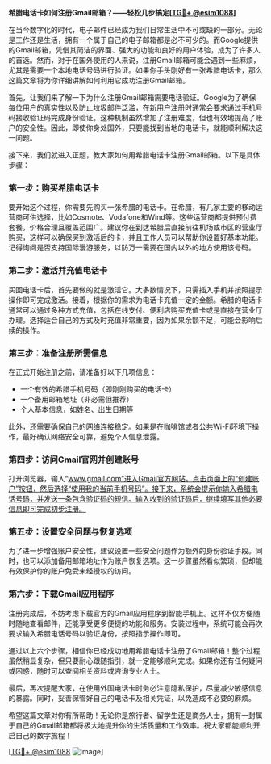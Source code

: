 **希腊电话卡如何注册Gmail邮箱？——轻松几步搞定[[TG💪+ @esim1088](https://t.me/s/esim1088)]**

在当今数字化的时代，电子邮件已经成为我们日常生活中不可或缺的一部分。无论是工作还是生活，拥有一个属于自己的电子邮箱都是必不可少的。而Google提供的Gmail邮箱，凭借其简洁的界面、强大的功能和良好的用户体验，成为了许多人的首选。然而，对于在国外使用的人来说，注册Gmail邮箱可能会遇到一些麻烦，尤其是需要一个本地电话号码进行验证。如果你手头刚好有一张希腊电话卡，那么这篇文章将为你详细讲解如何利用它成功注册Gmail邮箱。

首先，让我们来了解一下为什么注册Gmail邮箱需要电话验证。Google为了确保每位用户的真实性以及防止垃圾邮件泛滥，在新用户注册时通常会要求通过手机号码接收验证码完成身份验证。这种机制虽然增加了注册难度，但也有效地提高了账户的安全性。因此，即使你身处国外，只要能找到当地的电话卡，就能顺利解决这一问题。

接下来，我们就进入正题，教大家如何用希腊电话卡注册Gmail邮箱。以下是具体步骤：

### 第一步：购买希腊电话卡

要开始这个过程，你需要先购买一张希腊的电话卡。在希腊，有几家主要的移动运营商可供选择，比如Cosmote、Vodafone和Wind等。这些运营商都提供预付费套餐，价格合理且覆盖范围广。建议你在到达希腊后直接前往机场或市区的营业厅购买，这样可以确保买到激活后的卡，并且工作人员可以帮助你设置好基本功能。记得询问是否支持国际漫游服务，以防万一需要在国内以外的地方使用该号码。

### 第二步：激活并充值电话卡

买回电话卡后，首先要做的就是激活它。大多数情况下，只需插入手机并按照提示操作即可完成激活。接着，根据你的需求为电话卡充值一定的金额。希腊的电话卡通常可以通过多种方式充值，包括在线支付、便利店购买充值卡或是直接在营业厅办理。选择适合自己的方式及时充值非常重要，因为如果余额不足，可能会影响后续的操作。

### 第三步：准备注册所需信息

在正式开始注册之前，请准备好以下几项信息：
- 一个有效的希腊手机号码（即刚刚购买的电话卡）
- 一个备用邮箱地址（非必需但推荐）
- 个人基本信息，如姓名、出生日期等

此外，还需要确保自己的网络连接稳定。如果是在咖啡馆或者公共Wi-Fi环境下操作，最好确认网络安全可靠，避免个人信息泄露。

### 第四步：访问Gmail官网并创建账号

打开浏览器，输入“www.gmail.com”进入Gmail官方网站。点击页面上的“创建账户”按钮，然后选择“使用我的当前手机号码”。接下来，系统会提示你输入希腊电话号码，并发送一条包含验证码的短信。输入收到的验证码后，继续填写其他必要信息即可完成初步注册。

### 第五步：设置安全问题与恢复选项

为了进一步增强账户安全性，建议设置一些安全问题作为额外的身份验证手段。同时，也可以添加备用邮箱地址作为账户恢复选项。这一步骤虽然看似繁琐，但却能有效保护你的账户免受未经授权的访问。

### 第六步：下载Gmail应用程序

注册完成后，不妨考虑下载官方的Gmail应用程序到智能手机上。这样不仅方便随时随地查看邮件，还能享受更多便捷的功能和服务。安装过程中，系统可能会再次要求输入希腊电话号码以验证身份，按照指示操作即可。

通过以上六个步骤，相信你已经成功地用希腊电话卡注册了Gmail邮箱！整个过程虽然稍显复杂，但只要耐心跟随指引，就一定能够顺利完成。如果你还有任何疑问或困惑，随时可以查阅相关资料或咨询专业人士。

最后，再次提醒大家，在使用外国电话卡时务必注意隐私保护，尽量减少敏感信息的暴露。同时，妥善保管好自己的电话卡及相关凭证，以免造成不必要的麻烦。

希望这篇文章对你有所帮助！无论你是旅行者、留学生还是商务人士，拥有一封属于自己的Gmail邮箱都将极大地提升你的生活质量和工作效率。祝大家都能顺利开启自己的数字旅程！

[[TG💪+ @esim1088](https://t.me/s/esim1088) ![Image](https://i.postimg.cc/4NQfJmqS/Snipaste-2025-05-13-00-14-12.png)]